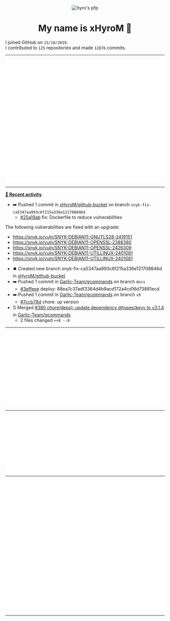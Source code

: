 <p align="center">
    <img src="https://avatars.githubusercontent.com/u/56601352" width="192" alt="hyro's pfp" />
    <h1 align="center">My name is xHyroM 👋</h1>
</p>

I joined GitHub on `15/10/2019`.  
I contributed to `125` repositories and made `12876` commits.  

___

<img src="https://github.com/xHyroM/xHyroM/blob/master/.cache/base.svg">

___

**[📰 Recent activity](https://github.com/xHyroM)**
* ➡️ Pushed 1 commit in [xHyroM/github-bucket](https://github.com/xHyroM/github-bucket) on branch `snyk-fix-ca5347aa993c6f215a336e121708846d`
  * [#25a19ab](https://github.com/xHyroM/github-bucket/commit/25a19ab) fix: Dockerfile to reduce vulnerabilities

The following vulnerabilities are fixed with an upgrade:
- https://snyk.io/vuln/SNYK-DEBIAN11-GNUTLS28-2419151
- https://snyk.io/vuln/SNYK-DEBIAN11-OPENSSL-2388380
- https://snyk.io/vuln/SNYK-DEBIAN11-OPENSSL-2426309
- https://snyk.io/vuln/SNYK-DEBIAN11-UTILLINUX-2401081
- https://snyk.io/vuln/SNYK-DEBIAN11-UTILLINUX-2401081
* ⏺️ Created new branch snyk-fix-ca5347aa993c6f215a336e121708846d in [xHyroM/github-bucket](https://github.com/xHyroM/github-bucket)
* ➡️ Pushed 1 commit in [Garlic-Team/gcommands](https://github.com/Garlic-Team/gcommands) on branch `docs`
  * [#3effeee](https://github.com/Garlic-Team/gcommands/commit/3effeee) deploy: 88ea7c37adf3364d4b9acd172a4cd16d73881ecd
* ➡️ Pushed 1 commit in [Garlic-Team/gcommands](https://github.com/Garlic-Team/gcommands) on branch `v9`
  * [#7ccb78d](https://github.com/Garlic-Team/gcommands/commit/7ccb78d) chore: up version
* 🔃 Merged [#380 chore(deps): update dependency @types/keyv to v3.1.4](https://github.com/Garlic-Team/gcommands/pull/380) in [Garlic-Team/gcommands](https://github.com/Garlic-Team/gcommands)
  * 2 files changed `++8 --8`


___

<img src="https://github.com/xHyroM/xHyroM/blob/master/.cache/isocalendar.svg">

___

<img src="https://github.com/xHyroM/xHyroM/blob/master/.cache/languages.svg">

___

<img src="https://github.com/xHyroM/xHyroM/blob/master/.cache/achievements.svg">

___